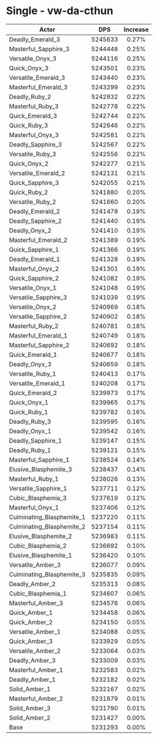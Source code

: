# Single - vw-da-cthun
| Actor | DPS | Increase |
|---|:---:|:---:|
|Deadly_Emerald_3|5245633|0.27%|
|Masterful_Sapphire_3|5244448|0.25%|
|Versatile_Onyx_3|5244116|0.25%|
|Quick_Onyx_3|5243501|0.23%|
|Versatile_Emerald_3|5243440|0.23%|
|Masterful_Emerald_3|5243299|0.23%|
|Deadly_Ruby_2|5242832|0.22%|
|Masterful_Ruby_3|5242778|0.22%|
|Quick_Emerald_3|5242744|0.22%|
|Quick_Ruby_3|5242646|0.22%|
|Masterful_Onyx_3|5242581|0.22%|
|Deadly_Sapphire_3|5242567|0.22%|
|Versatile_Ruby_3|5242556|0.22%|
|Quick_Onyx_2|5242277|0.21%|
|Versatile_Emerald_2|5242131|0.21%|
|Quick_Sapphire_3|5242055|0.21%|
|Quick_Ruby_2|5241880|0.20%|
|Versatile_Ruby_2|5241660|0.20%|
|Deadly_Emerald_2|5241478|0.19%|
|Deadly_Sapphire_2|5241440|0.19%|
|Deadly_Onyx_2|5241410|0.19%|
|Masterful_Emerald_2|5241389|0.19%|
|Quick_Sapphire_1|5241366|0.19%|
|Deadly_Emerald_1|5241328|0.19%|
|Masterful_Onyx_2|5241301|0.19%|
|Quick_Sapphire_2|5241082|0.19%|
|Versatile_Onyx_1|5241048|0.19%|
|Versatile_Sapphire_3|5241039|0.19%|
|Versatile_Onyx_2|5240969|0.18%|
|Versatile_Sapphire_2|5240902|0.18%|
|Masterful_Ruby_2|5240781|0.18%|
|Masterful_Emerald_1|5240749|0.18%|
|Masterful_Sapphire_2|5240692|0.18%|
|Quick_Emerald_1|5240677|0.18%|
|Deadly_Onyx_3|5240659|0.18%|
|Versatile_Ruby_1|5240413|0.17%|
|Versatile_Emerald_1|5240208|0.17%|
|Quick_Emerald_2|5239973|0.17%|
|Quick_Onyx_1|5239965|0.17%|
|Quick_Ruby_1|5239782|0.16%|
|Deadly_Ruby_3|5239595|0.16%|
|Deadly_Onyx_1|5239542|0.16%|
|Deadly_Sapphire_1|5239147|0.15%|
|Deadly_Ruby_1|5239121|0.15%|
|Masterful_Sapphire_1|5238524|0.14%|
|Elusive_Blasphemite_3|5238437|0.14%|
|Masterful_Ruby_1|5238026|0.13%|
|Versatile_Sapphire_1|5237711|0.12%|
|Cubic_Blasphemia_3|5237619|0.12%|
|Masterful_Onyx_1|5237406|0.12%|
|Culminating_Blasphemite_1|5237220|0.11%|
|Culminating_Blasphemite_2|5237154|0.11%|
|Elusive_Blasphemite_2|5236983|0.11%|
|Cubic_Blasphemia_2|5236692|0.10%|
|Elusive_Blasphemite_1|5236420|0.10%|
|Versatile_Amber_3|5236077|0.09%|
|Culminating_Blasphemite_3|5235835|0.09%|
|Deadly_Amber_2|5235313|0.08%|
|Cubic_Blasphemia_1|5234607|0.06%|
|Masterful_Amber_3|5234576|0.06%|
|Quick_Amber_1|5234458|0.06%|
|Quick_Amber_2|5234150|0.05%|
|Versatile_Amber_1|5234088|0.05%|
|Quick_Amber_3|5233929|0.05%|
|Versatile_Amber_2|5233064|0.03%|
|Deadly_Amber_3|5233009|0.03%|
|Masterful_Amber_1|5232583|0.02%|
|Deadly_Amber_1|5232182|0.02%|
|Solid_Amber_1|5232167|0.02%|
|Masterful_Amber_2|5231879|0.01%|
|Solid_Amber_3|5231790|0.01%|
|Solid_Amber_2|5231427|0.00%|
|Base|5231293|0.00%|
